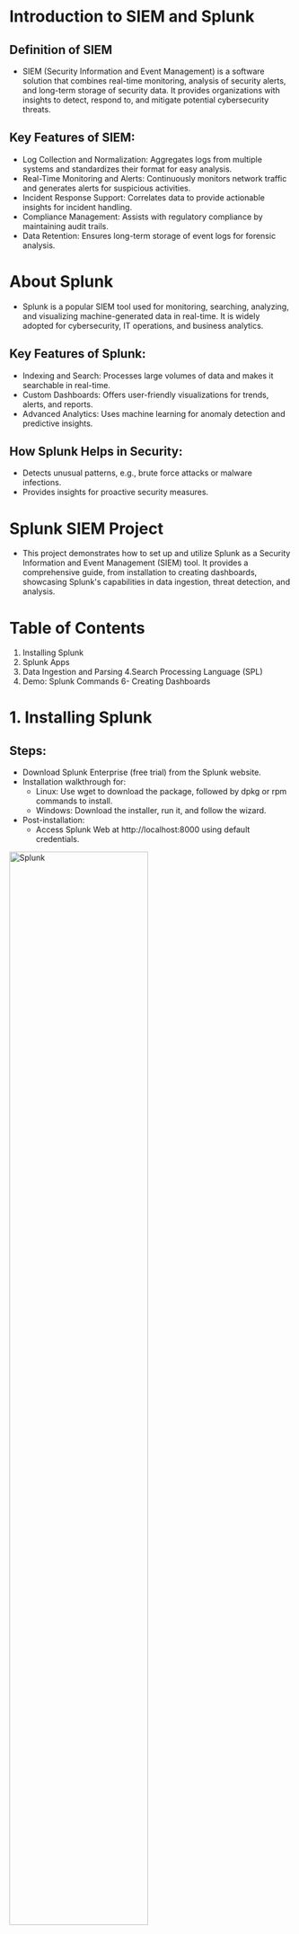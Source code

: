 # Introduction to SIEM and Splunk
## Definition of SIEM
- SIEM (Security Information and Event Management) is a software solution that combines real-time monitoring, analysis of security alerts, and long-term storage of security data. It provides organizations with insights to detect, respond to, and mitigate potential cybersecurity threats.

## Key Features of SIEM:
- Log Collection and Normalization: Aggregates logs from multiple systems and standardizes their format for easy analysis.
- Real-Time Monitoring and Alerts: Continuously monitors network traffic and generates alerts for suspicious activities.
- Incident Response Support: Correlates data to provide actionable insights for incident handling.
- Compliance Management: Assists with regulatory compliance by maintaining audit trails.
- Data Retention: Ensures long-term storage of event logs for forensic analysis.


# About Splunk
- Splunk is a popular SIEM tool used for monitoring, searching, analyzing, and visualizing machine-generated data in real-time. It is widely adopted for cybersecurity, IT operations, and business analytics.

## Key Features of Splunk:
- Indexing and Search: Processes large volumes of data and makes it searchable in real-time.
- Custom Dashboards: Offers user-friendly visualizations for trends, alerts, and reports.
- Advanced Analytics: Uses machine learning for anomaly detection and predictive insights.

## How Splunk Helps in Security:
- Detects unusual patterns, e.g., brute force attacks or malware infections.
- Provides insights for proactive security measures.


# Splunk SIEM Project
- This project demonstrates how to set up and utilize Splunk as a Security Information and Event Management (SIEM) tool. It provides a comprehensive guide, from installation to creating dashboards, showcasing Splunk's capabilities in data ingestion, threat detection, and analysis.

# Table of Contents
1. Installing Splunk
2. Splunk Apps
3. Data Ingestion and Parsing
4.Search Processing Language (SPL)
5. Demo: Splunk Commands
6- Creating Dashboards


# 1. Installing Splunk
## Steps:
- Download Splunk Enterprise (free trial) from the Splunk website.
- Installation walkthrough for:
  - Linux: Use wget to download the package, followed by dpkg or rpm commands to install.
  - Windows: Download the installer, run it, and follow the wizard.
- Post-installation:
  - Access Splunk Web at http://localhost:8000 using default credentials.
 <img src="https://i.imgur.com/ClGZ0Uy.png" height="70%" width="70%" alt="Splunk"/>


## 2. Splunk Apps
- Navigate to Apps → Find more apps on Splunkbase → Install desired apps
- Popular tool Apps for Cybersecurity
  - Security Essential 
  - Splunk Enterprise Security

  IMAGE
## 3. Data Ingestion and Parsing
### Data Sources and Ingestion:
  - Data sources in Splunk include logs, network, application, database, firewall, router, switch, and antivirus data.
  - Splunk collects data via methods like lightweight forwarders, heavy forwarders, or direct upload.
- Data Injection Options:
  - Upload data manually (e.g., drag-and-drop a file).
  - Monitor live instances on specific ports.
  - Use forwarders for continuous data streaming.
-Use Case: Uploading Data:
  - Example: Application team provides 30 days of logs due to suspected DHCP spoofing attack.
  - The file is uploaded, source type defined (e.g., "DHCP logs"), categorized, and saved under the Search and Reporting app.
  - Data becomes searchable in Splunk with source and host fields automatically populated.

### Data Parsing:
  - Parsing involves standardizing data from various sources to enable effective visualization and investigation.
  - Fields are categorized into:
    - Default Fields: Predefined fields provided by Splunk.
    - Interesting Fields: Automatically extracted fields based on metadata.
  - Users can also extract new fields manually, particularly when critical data like source or destination IPs is missing
- Field Extraction Process:
  - Select a log/event to extract fields.
  - Use regular expressions (preferred) or delimiters to define fields.
  - Example: Extract source (SRC IP) and destination IP (DST IP) from DHCP logs.
  - It's best to extract one field at a time for accuracy, especially in real-world scenarios.
- DHCP Parsing Example:
  - DHCP logs often include messages and patterns like the DORA process (Discover, Offer, Request, Acknowledge).
  - Understanding packet details is crucial for accurately extracting and analyzing fields such as IP addresses or DHCP server information.  



## 4. Search Processing Language (SPL)
### Search Processing Language (SPL)

- <b><ins>Search</b></ins>
  - Description: Retriees events from the index
  - For example: Search error
  - Result: It finds all events containing the word " error" 
- <b><ins>Timechart</b></ins>
  - Description: Create a time-based chart of results
  - For example: index=security sourcetype=firewall | timechart count by action
  - Result: It counts firewall actions over time, grouped by the action type.
- <b><ins>Stat</b></ins>
  - Description: Computes aggregate statistic over the events
  - For example: index= security sourcetype=firewall | stats cont by src_ip
  - Result: It counts events grouped by source IP address.




### Advanced Search Commands 

- <b><ins>Eval</b></ins>
  - Description: Calculates an expression and assigns the result to a new field. 
  - For example: Index=security | eval is_internal=if(src_ip LIKE “192.168.%”, “internal”, “external”).
  - Result: It creates a new field is_initernal to classify Ip addresses as internal or external
- <b><ins>transaction</b></ins>
  - Description: Groups events that are related into a single event. 
  - For example: index=secuitty | transaction startswith=”login” endswith=”logout” maxspan=30m 
  - Result: It groups login and logout events into transaction with a maximum span of 30 minutes. 
- <b><ins>Lookup</b></ins>
  - Description: Enriches events with data from external sources. 
  - For example: index=security | lookup geoip ip AS(autonomous system number)  src_ip OUTPUT country 
  - Result: It enrcihes events with geographic information based on the source IP address. 


### Reporting and visualization Commands

- <b><ins>Chart</b></ins>
  - Description: Generates a chart from the result
  - For example: index=security | chart count by src_ip, dest_ip
  - Result: It creates a chart  of event counts grouped by source and destination IP addresses.
- <b><ins>Table</b></ins>
  - Description: Displays result in a table format 
  - For example: index=security | table src_ip, dest_ip, action
  - Result: It displays source IP, destination IP and action in  a table. 
- <b><ins>Dedup</b></ins>
  - Description: Removes duplicate events from the results. . 
  - For example: index=security | dedup src_ip dest_ip
  - Result: It removes duplicates events based on source and destination IP addresses.

# 6. Creating Dashboards
- Steps:
  - Create Dashboard: Select Save As → New Dashboard, name it (e.g., failed login logs), and choose:
Classic Dashboard or Dashboard Studio (for advanced customization).
Set permissions (Private or Shared in App) and click Save Dashboard.
  - Add visualizations for:
    - Logon attempts by user.
    - Geographical distribution of access.
  - Example Visualization:
    - Line Chart: Trends over time for failed logins.
    - Heatmap: IP addresses flagged for suspicious activity.

  <img src="https://i.imgur.com/CwoNYEf.png" height="65%" width="65%" alt="Splunk"/>
  <img src="https://i.imgur.com/aDMzAsd.png" height="65%" width="65%" alt="Splunk"/>


# Splunk SIEM Log Analysis Projects
- This repository contains a collection of projects for analyzing various types of logs using Splunk SIEM. Each project provides a structured guide for uploading sample log files, performing analysis, and gaining insights into specific types of log data.

## Projects: 
1. [Analyzing DNS Logs Using Splunk SIEM:](https://github.com/JohnPaulPamintuan/JohnPaulPamintuan/issues/6) 
- This project provides a step-by-step guide for analyzing DNS (Domain Name System) log files using Splunk SIEM. It covers uploading sample log files, extracting relevant fields, analyzing DNS query patterns, detecting anomalies, and monitoring DNS traffic. 

2. [Analyzing HTTP Logs Using Splunk SIEM](https://github.com/JohnPaulPamintuan/JohnPaulPamintuan/issues/7):
 - This project outlines the process of analyzing HTTP (Hypertext Transfer Protocol) log files using Splunk SIEM. It covers uploading sample log files, extracting relevant fields, analyzing HTTP request patterns, detecting anomalies, and monitoring HTTP traffic.
